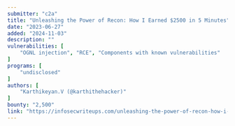 ```yaml
---
submitter: "c2a"
title: "Unleashing the Power of Recon: How I Earned $2500 in 5 Minutes"
date: "2023-06-27"
added: "2024-11-03"
description: ""
vulnerabilities: [
    "OGNL injection", "RCE", "Components with known vulnerabilities"
]
programs: [
    "undisclosed"
]
authors: [
    "Karthikeyan.V (@karthithehacker)"
]
bounty: "2,500"
link: "https://infosecwriteups.com/unleashing-the-power-of-recon-how-i-earned-2500-in-5-minutes-cve-2017-5638-ognl-injection-23ece4811f14"
---
```




